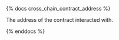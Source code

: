 {% docs cross_chain_contract_address %}

The address of the contract interacted with.

{% enddocs %}